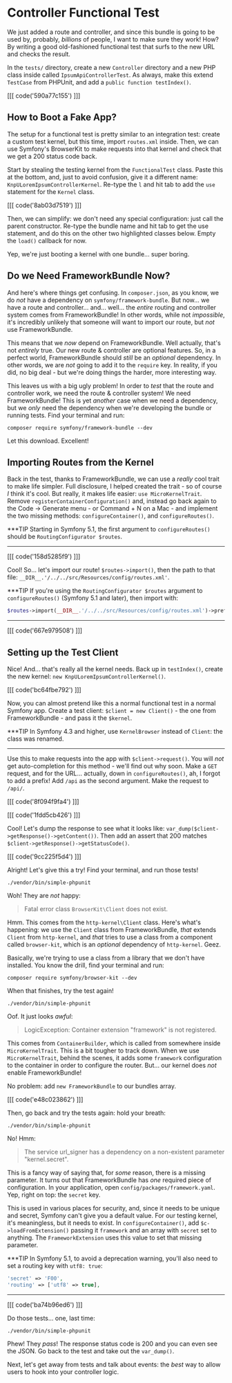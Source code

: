 # Controller Functional Test

We just added a route and controller, and since this bundle is going to be used
by, probably, *billions* of people, I want to make sure they work! How? By
writing a good old-fashioned functional test that surfs to the new URL and checks
the result.

In the `tests/` directory, create a new `Controller` directory and a new PHP class
inside called `IpsumApiControllerTest`. As always, make this extend `TestCase` from
PHPUnit, and add a `public function testIndex()`.

[[[ code('590a77c155') ]]]

## How to Boot a Fake App?

The setup for a functional test is pretty similar to an integration test: create
a custom test kernel, but this time, import `routes.xml` inside. Then, we can use
Symfony's BrowserKit to make requests into that kernel and check that we get a 200
status code back.

Start by stealing the testing kernel from the `FunctionalTest` class. Paste this
at the bottom, and, just to avoid confusion, give it a different name:
`KnpULoremIpsumControllerKernel`. Re-type the `l` and hit tab to add the `use`
statement for the `Kernel` class.

[[[ code('8ab03d7519') ]]]

Then, we can simplify: we don't need any special configuration: just call the parent
constructor. Re-type the bundle name and hit tab to get the use statement, and
do this on the other two highlighted classes below. Empty the `load()` callback
for now.

Yep, we're just booting a kernel with one bundle... super boring.

## Do we Need FrameworkBundle Now?

And here's where things get confusing. In `composer.json`, as you know, we do
*not* have a dependency on `symfony/framework-bundle`. But now... we have a route
and controller... and... well... the *entire* routing and controller system comes
from FrameworkBundle! In other words, while not *impossible*, it's incredibly unlikely
that someone will want to import our route, but *not* use FrameworkBundle.

This means that we *now* depend on FrameworkBundle. Well actually, that's not *entirely*
true. Our new route & controller are optional features. So, in a perfect world,
FrameworkBundle should *still* be an *optional* dependency. In other words, we are
*not* going to add it to the `require` key. In reality, if you did, no big deal -
but we're doing things the harder, more interesting way.

This leaves us with a big ugly problem! In order to *test* that the route and
controller work, we need the route & controller system! We need
FrameworkBundle! This is yet *another* case when we need a dependency, but we *only*
need the dependency when we're developing the bundle or running tests. Find your
terminal and run:

```terminal
composer require symfony/framework-bundle --dev
```

Let this download. Excellent!

## Importing Routes from the Kernel

Back in the test, thanks to FrameworkBundle, we can use a *really* cool trait to
make life simpler. Full disclosure, I helped created the trait - so of course *I*
think it's cool. But really, it makes life easier: `use MicroKernelTrait`. Remove
`registerContainerConfiguration()` and, instead go back again to the
Code -> Generate menu - or Command + N on a Mac - and implement the two missing
methods: `configureContainer()`, and `configureRoutes()`.

***TIP
Starting in Symfony 5.1, the first argument to `configureRoutes()` should be
`RoutingConfigurator $routes`.
***

[[[ code('158d5285f9') ]]]

Cool! So... let's import our route! `$routes->import()`, then the path to that
file: `__DIR__.'/../../src/Resources/config/routes.xml'`.

***TIP
If you're using the `RoutingConfigurator $routes` argument to `configureRoutes()`
(Symfony 5.1 and later), then import with:

```php
$routes->import(__DIR__.'/../../src/Resources/config/routes.xml')->prefix('/api');
```
***

[[[ code('667e979508') ]]]

## Setting up the Test Client

Nice! And... that's really all the kernel needs. Back up in `testIndex()`, create
the new kernel: `new KnpULoremIpsumControllerKernel()`.

[[[ code('bc64fbe792') ]]]

Now, you can almost pretend like this a normal functional test in a normal Symfony
app. Create a test client: `$client = new Client()`  - the one from FrameworkBundle -
and pass it the `$kernel`.

***TIP
In Symfony 4.3 and higher, use `KernelBrowser` instead of `Client`: the class was renamed.
***

Use this to make requests into the app with `$client->request()`. You will *not*
get auto-completion for this method - we'll find out why soon. Make a `GET` request,
and for the URL... actually, down in `configureRoutes()`, ah, I forgot to add a prefix!
Add `/api` as the second argument. Make the request to `/api/`.

[[[ code('8f094f9fa4') ]]]

[[[ code('1fdd5cb426') ]]]

Cool! Let's dump the response to see what it looks like:
`var_dump($client->getResponse()->getContent())`. Then add an assert that 200
matches `$client->getResponse()->getStatusCode()`.

[[[ code('9cc225f5d4') ]]]

Alright! Let's give this a try! Find your terminal, and run those tests!

```terminal-silent
./vendor/bin/simple-phpunit
```

Woh! They are *not* happy:

> Fatal error class `BrowserKit\Client` does not exist.

Hmm. This comes from the `http-kernel\Client` class. Here's what's happening:
we use the `Client` class from FrameworkBundle, *that* extends `Client` from
`http-kernel`, and *that* tries to use a class from a component called `browser-kit`,
which is an *optional* dependency of `http-kernel`. Geez.

Basically, we're trying to use a class from a library that we don't have installed.
You know the drill, find your terminal and run:

```terminal
composer require symfony/browser-kit --dev
```

When that finishes, try the test again!

```terminal-silent
./vendor/bin/simple-phpunit
```

Oof. It just looks *awful*:

> LogicException: Container extension "framework" is not registered.

This comes from `ContainerBuilder`, which is called from somewhere inside `MicroKernelTrait`.
This is a bit tougher to track down. When we use `MicroKernelTrait`, behind the
scenes, it adds some `framework` configuration to the container in order to configure
the router. But... our kernel does *not* enable FrameworkBundle!

No problem: add `new FrameworkBundle` to our bundles array.

[[[ code('e48c023862') ]]]

Then, go back and try the tests again: hold your breath:

```terminal-silent
./vendor/bin/simple-phpunit
```

No! Hmm:

> The service url_signer has a dependency on a non-existent parameter "kernel.secret".

This is a fancy way of saying that, for *some* reason, there is a missing parameter.
It turns out that FrameworkBundle has *one* required piece of configuration. In
your application, open `config/packages/framework.yaml`. Yep, right on top: the
`secret` key.

This is used in various places for security, and, since it needs to be unique and
secret, Symfony can't give you a default value. For our testing kernel, it's meaningless,
but it needs to exist. In `configureContainer()`, add `$c->loadFromExtension()`
passing it `framework` and an array with `secret` set to anything. The `FrameworkExtension`
uses this value to set that missing parameter.

***TIP
In Symfony 5.1, to avoid a deprecation warning, you'll also need to set a routing
key with `utf8: true`:

```php
'secret' => 'F00',
'routing' => ['utf8' => true],
```
***

[[[ code('ba74b96ed6') ]]]

Do those tests... one, last time:

```terminal-silent
./vendor/bin/simple-phpunit
```

Phew! They *pass*! The response status code is 200 and you can even see the JSON.
Go back to the test and take out the `var_dump()`.

Next, let's get away from tests and talk about events: the *best* way to allow
users to hook into your controller logic.
